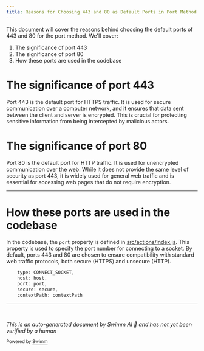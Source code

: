```yaml
---
title: Reasons for Choosing 443 and 80 as Default Ports in Port Method
---
```

This document will cover the reasons behind choosing the default ports of 443 and 80 for the port method. We'll cover:

1. The significance of port 443
2. The significance of port 80
3. How these ports are used in the codebase

# The significance of port 443

Port 443 is the default port for HTTPS traffic. It is used for secure communication over a computer network, and it ensures that data sent between the client and server is encrypted. This is crucial for protecting sensitive information from being intercepted by malicious actors.

# The significance of port 80

Port 80 is the default port for HTTP traffic. It is used for unencrypted communication over the web. While it does not provide the same level of security as port 443, it is widely used for general web traffic and is essential for accessing web pages that do not require encryption.

<SwmSnippet path="/src/actions/index.js" line="4">

---

# How these ports are used in the codebase

In the codebase, the <SwmToken path="src/actions/index.js" pos="6:1:1" line-data="    port: port,">`port`</SwmToken> property is defined in <SwmPath>[src/actions/index.js](src/actions/index.js)</SwmPath>. This property is used to specify the port number for connecting to a socket. By default, ports 443 and 80 are chosen to ensure compatibility with standard web traffic protocols, both secure (HTTPS) and unsecure (HTTP).

```javascript
    type: CONNECT_SOCKET,
    host: host,
    port: port,
    secure: secure,
    contextPath: contextPath
```

---

</SwmSnippet>

&nbsp;

*This is an auto-generated document by Swimm AI 🌊 and has not yet been verified by a human*

<SwmMeta version="3.0.0" repo-id="Z2l0aHViJTNBJTNBbW9ja3NlcnZlci11aSUzQSUzQVN3aW1tLURlbW8=" repo-name="mockserver-ui"><sup>Powered by [Swimm](/)</sup></SwmMeta>
